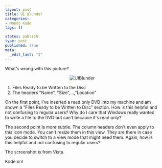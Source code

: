 ```yaml
--- 
layout: post
title: UI Blunder
categories: 
- Mondo Kode
tags: []

status: publish
type: post
published: true
meta: 
  _edit_last: "1"
---
```

What's wrong with this picture?

<center><img class="aligncenter  wp-image-762" title="UIBlunder" src="http://www.preenandprune.com/cocoamondo/wp-content/uploads/2009/11/UIBlunder.png" alt="UIBlunder" /></center>
<ol>
	<li>Files Ready to be Written to the Disc</li>
	<li>The headers "Name", "Size",...,"Location"</li>
</ol>
On the first point, I've inserted a read only DVD into my machine and am shown a "Files Ready to be Written to Disc" section. How is this helpful and not confusing to regular users? Why do I care that Windows really wanted to write a file to the DVD but can't because it's read only?

The second point is more subtle. The column headers don't even apply to this icon mode. You can't resize them in this view. They are there in case you decide to switch to a view mode that might need them. Again, how is this helpful and not confusing to regular users?

The screenshot is from Vista.

Kode on!
